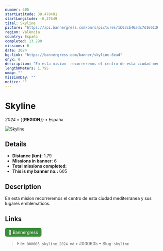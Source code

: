 ```yaml
---
nummer: 605
startLatitude: 39,470401
startLongitude: -0,37649
titel: Skyline
picture: "https://api.bannergress.com/bnrs/pictures/1b03cb46adc7d166136f267d5e1e2739"
region: València
country: España
completed: 13.290
missions: 6
date: 2024
bg-link: "https://bannergress.com/banner/skyline-8ead"
onyx: 0
description: "En esta mision  recorreremos el centro de esta ciudad mediterranea y sus lugares emblematicos."
lengthKMeters: 1,795
umap: ""
missionDay: ""
notice: ""
---
```

# Skyline

*2024* • {{__REGION__}} • España

![Skyline](https://api.bannergress.com/bnrs/pictures/1b03cb46adc7d166136f267d5e1e2739)



## Details
- **Distance (km):** 1.79
- **Missions in banner:** 6
- **Total missions completed:** 
- **This is my banner no.:** 605



## Description
En esta mision  recorreremos el centro de esta ciudad mediterranea y sus lugares emblematicos.



## Links
<a href="https://bannergress.com/banner/skyline-8ead" target="_blank" style="display:inline-block;margin-right:8px;padding:6px 12px;background:#3c8b3c;color:#fff;text-decoration:none;border-radius:6px;">🔗 Bannergress</a>



> File: `000605_skyline_2024.md` • #000605 • Slug: `skyline`
